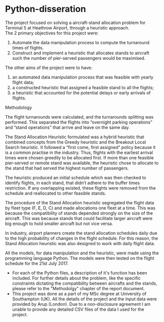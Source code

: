 # Python-disseration
The project focused on solving a aircraft-stand allocation problem for Terminal 5 at Heathrow Airport, through a heuristic approach.  
The 2 primary objectives for this project were:
1.	Automate the data manipulation process to compute the turnaround times of flights.
2.	Construct and implement a heuristic that allocates stands to aircraft such the number of pier-served passengers would be maximised.

The other aims of the project were to have:
1.  an automated data manipulation process that was feasible with yearly flight data;
2.	a constructed heuristic that assigned a feasible stand to all the flights;
3.	a heuristic that accounted for the potential delays or early arrivals of flights.


Methodology

The flight turnarounds were calculated, and the turnarounds splitting was performed. This separated the flights into “overnight parking operations” and “stand operations” that arrive and leave on the same day.

The Stand Allocation Heuristic formulated was a hybrid heuristic that combined concepts from the Greedy heuristic and the Breakout Local Search heuristic. It followed a “first come, first assigned” policy because it is a common practise in the industry. Thus, flights with the earliest arrival times were chosen greedily to be allocated first. If more than one feasible pier-served or remote stand was available, the heuristic chose to allocate to the stand that had served the highest number of passengers.

The heuristic produced an initial schedule which was then checked to identify flights, in each stand, that didn’t adhere to the buffer times restriction. If any overlapping existed, these flights were removed from the schedule and reallocated to other feasible stands. 

The procedure of the Stand Allocation heuristic segregated the flight data by fleet type (F, E, D, C) and made allocations one fleet at a time. This was because the compatibility of stands depended strongly on the size of the aircraft. This was because stands that could facilitate larger aircraft were big enough to hold smaller aircraft but not vice versa. 

In industry, airport planners create the stand allocation schedules daily due to the high probability of changes in the flight schedule. For this reason, the Stand Allocation heuristic was also designed to work with daily flight data. 
	
All the models, for data manipulation and the heuristic, were made using the programming language Python. The models were then tested on the flight schedule for the 21st July 2017.


* For each of the Python files, a description of it's function has been included. For further details about the problem, like the specific constraints dictating the compatibility between aircrafts and the stands, please refer to the "Methodolgy" chapter of the report document.
* This project was done as a part of my MSc degree at University of Southampton (UK). All the details of the project and the input data were provided by Arup (London). Due to a non-disclosure agreement I am unable to provide any detailed CSV files of the data I used for the project.
